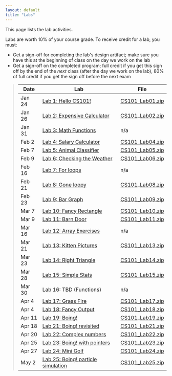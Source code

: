 ```yaml
---
layout: default
title: "Labs"
---
```


This page lists the lab activities.

Labs are worth 10% of your course grade.  To receive credit for a lab, you must:

* Get a sign-off for completing the lab's design artifact; make sure you have this at the beginning of class on the day we work on the lab
* Get a sign-off on the completed program; full credit if you get this sign off by the end of the *next* class (after the day we work on the lab), 80% of full credit if you get the sign off before the next exam

> Date | Lab | File
> ---- | --- | ----
> Jan 24 | [Lab 1: Hello CS101!](lab01.html) | [CS101\_Lab01.zip](CS101_Lab01.zip)
> Jan 26  | [Lab 2: Expensive Calculator](lab02.html) | [CS101\_Lab02.zip](CS101_Lab02.zip)
> Jan 31  | [Lab 3: Math Functions](lab03.html) | n/a
> Feb 2 | [Lab 4: Salary Calculator](lab04.html) | [CS101\_Lab04.zip](CS101_Lab04.zip)
> Feb 7 | [Lab 5: Animal Classifier](lab05.html) | [CS101\_Lab05.zip](CS101_Lab05.zip)
> Feb 9 | [Lab 6: Checking the Weather](lab06.html) | [CS101\_Lab06.zip](CS101_Lab06.zip)
> Feb 16 | [Lab 7: For loops](lab07.html) | n/a
> Feb 21 | [Lab 8: Gone loopy](lab08.html) | [CS101\_Lab08.zip](CS101_Lab08.zip)
> Feb 23 | [Lab 9: Bar Graph](lab09.html) | [CS101\_Lab09.zip](CS101_Lab09.zip)
> Mar 7 | [Lab 10: Fancy Rectangle](lab10.html) | [CS101\_Lab10.zip](CS101_Lab10.zip)
> Mar 9 | [Lab 11: Barn Door](lab11.html) | [CS101\_Lab11.zip](CS101_Lab11.zip)
> Mar 16 | [Lab 12: Array Exercises](lab12.html) | n/a
> Mar 21 | [Lab 13: Kitten Pictures](lab13.html) | [CS101\_Lab13.zip](CS101_Lab13.zip)
> Mar 23 | [Lab 14: Right Triangle](lab14.html) | [CS101\_Lab14.zip](CS101_Lab14.zip)
> Mar 28 | [Lab 15: Simple Stats](lab15.html) | [CS101\_Lab15.zip](CS101_Lab15.zip)
> Mar 30 | Lab 16: TBD (Functions) | n/a
> Apr 4 | [Lab 17: Grass Fire](lab17.html) | [CS101\_Lab17.zip](CS101_Lab17.zip)
> Apr 4 | [Lab 18: Fancy Output](lab18.html) | [CS101\_Lab18.zip](CS101_Lab18.zip)
> Apr 11 | [Lab 19: Boing!](lab19.html) | [CS101\_Lab19.zip](CS101_Lab19.zip)
> Apr 18 | [Lab 21: Boing! revisited](lab21.html) | [CS101\_Lab21.zip](CS101_Lab21.zip)
> Apr 20 | [Lab 22: Complex numbers](lab22.html) | [CS101\_Lab22.zip](CS101_Lab22.zip)
> Apr 25 | [Lab 23: Boing! with pointers](lab23.html) | [CS101\_Lab23.zip](CS101_Lab23.zip)
> Apr 27 | [Lab 24: Mini Golf](lab24.html) | [CS101\_Lab24.zip](CS101_Lab24.zip)
> May 2 | [Lab 25: Boing! particle simulation](lab25.html) | [CS101\_Lab25.zip](CS101_Lab25.zip)

<!--
> &mdash; | [Lab 5: Conditions reading/modifying exercise](lab05.html) | [CS101\_Lab05.zip](CS101_Lab05.zip)
> &mdash; | [Lab 11: More Array Exercises](lab11.html) | n/a
> &mdash; | [Lab 15: Functions reading/modifying exercise](lab15.html) | [CS101\_Lab15.zip](CS101_Lab15.zip)
-->
